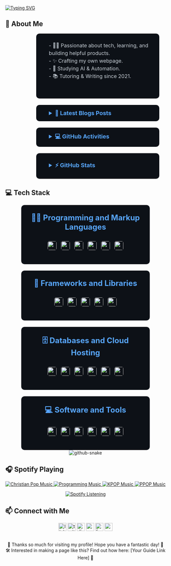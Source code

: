<a href="https://git.io/typing-svg"><img src="https://readme-typing-svg.demolab.com?font=Fira+Code&size=30&duration=3000&pause=2000&color=4493F8&width=435&lines=Hello+World%2C+I'm+Duyen%F0%9F%91%8B%F0%9F%8F%BC" alt="Typing SVG" /></a>

<h2 align="left">💫 About Me</h2>

<div style="width: 100%; display: flex; justify-content: flex-end; padding-right: 20px; box-sizing: border-box;">
  <div style="width: 80%; max-width: 700px; margin-left: auto;">
    <div style="background-color: #0d1117; border-radius: 10px; padding: 25px; margin-bottom: 20px; box-sizing: border-box; text-align: left;">
      <p style="margin-top: 0; color: #c9d1d9; font-size: 16px; line-height: 1.5; margin-left: 15px;">
        - 👧🏻 Passionate about tech, learning, and building helpful products.<br>
        - ✨ Crafting my own webpage.<br>
        - 🌸 Studying AI & Automation.<br>
        - 📚 Tutoring & Writing since 2021.
      </p>
      <br>
    </div>
    <div style="background-color: #0d1117; border-radius: 10px; padding: 15px 25px; margin-bottom: 20px; box-sizing: border-box;">
      <details style="color: #58a6ff; font-family: -apple-system,BlinkMacSystemFont,Segoe UI,Helvetica,Arial,sans-serif,Apple Color Emoji,Segoe UI Emoji;">
        <summary style="font-size: 18px; font-weight: bold; cursor: pointer; text-align: left; margin-left: 15px;">&#128240 <b>Latest Blogs Posts</b></summary><br/>
      </details>
    </div>
    <div style="background-color: #0d1117; border-radius: 10px; padding: 15px 25px; margin-bottom: 20px; box-sizing: border-box;">
      <details style="color: #58a6ff; font-family: -apple-system,BlinkMacSystemFont,Segoe UI,Helvetica,Arial,sans-serif,Apple Color Emoji,Segoe UI Emoji;">
        <summary style="font-size: 18px; font-weight: bold; cursor: pointer; text-align: left; margin-left: 15px;">&#128187 <b>GitHub Activities</b></summary><br/>
      </details>
    </div>
    <div style="background-color: #0d1117; border-radius: 10px; padding: 25px; box-sizing: border-box;">
      <details style="color: #58a6ff; font-family: -apple-system,BlinkMacSystemFont,Segoe UI,Helvetica,Arial,sans-serif,Apple Color Emoji,Segoe UI Emoji;">
        <summary style="font-size: 18px; font-weight: bold; cursor: pointer; text-align: left; margin-left: 15px;">&#9889 <b>GitHub Stats</b></summary><br/>
        <div align="center">
          <img src="https://github-profile-trophy.vercel.app?username=cmduyen&theme=darkhub&no-bg=false&no-frame=true" height="130" alt="trophy graph" />
        </div>
        <div align="center">
          <img src="https://github-readme-stats.vercel.app/api?username=cmduyen&hide_title=true&hide_rank=true&show_icons=true&include_all_commits=true&count_private=true&disable_animations=true&theme=dark&locale=en&hide_border=true" height="130" alt="stats graph" />
          <img src="https://github-readme-stats.vercel.app/api/top-langs?username=cmduyen&locale=en&hide_title=false&layout=compact&card_width=320&langs_count=5&theme=dark&hide_border=true" height="130" alt="languages graph" />
        </div>
      </details>
    </div>
  </div>
</div>

<h2 align="left">💻 Tech Stack</h2>

<div align="center">
  <div style="width: 80%; max-width: 700px; background-color: #0d1117; border-radius: 10px; padding: 25px; margin-bottom: 20px; box-sizing: border-box;">
    <h3 style="font-family: -apple-system,BlinkMacSystemFont,Segoe UI,Helvetica,Arial,sans-serif,Apple Color Emoji,Segoe UI Emoji; font-size: 24px; color: #58a6ff; margin-top: 0; margin-bottom: 25px; text-align: center;">
      👨‍💻 <span style="font-weight: bold;">Programming and Markup Languages</span>
    </h3>
    <p style="margin-top: 0; text-align: center;">
      <img style="margin: 5px; vertical-align: middle; height: 28px; border-radius: 5px;" alt="Python" src="https://img.shields.io/badge/Python-3776AB.svg?style=for-the-badge&logo=python&logoColor=white" />
      <img style="margin: 5px; vertical-align: middle; height: 28px; border-radius: 5px;" alt="JavaScript" src="https://img.shields.io/badge/JavaScript-F7DF1E.svg?style=for-the-badge&logo=javascript&logoColor=black" />
      <img style="margin: 5px; vertical-align: middle; height: 28px; border-radius: 5px;" alt="HTML" src="https://img.shields.io/badge/HTML-E34F26.svg?style=for-the-badge&logo=html5&logoColor=white" />
      <img style="margin: 5px; vertical-align: middle; height: 28px; border-radius: 5px;" alt="CSS" src="https://img.shields.io/badge/CSS-1572B6.svg?style=for-the-badge&logo=css3&logoColor=white" />
      <img style="margin: 5px; vertical-align: middle; height: 28px; border-radius: 5px;" alt="Powershell" src="https://img.shields.io/badge/PowerShell-5391FE.svg?style=for-the-badge&logo=powershell&logoColor=white" />
      <img style="margin: 5px; vertical-align: middle; height: 28px; border-radius: 5px;" alt="React" src="https://img.shields.io/badge/React-61DAFB.svg?style=for-the-badge&logo=react&logoColor=black" />
      </p>
  </div>

  <div style="width: 80%; max-width: 700px; background-color: #0d1117; border-radius: 10px; padding: 25px; margin-bottom: 20px; box-sizing: border-box;">
    <h3 style="font-family: -apple-system,BlinkMacSystemFont,Segoe UI,Helvetica,Arial,sans-serif,Apple Color Emoji,Segoe UI Emoji; font-size: 24px; color: #58a6ff; margin-top: 0; margin-bottom: 25px; text-align: center;">
      🧰 <span style="font-weight: bold;">Frameworks and Libraries</span>
    </h3>
    <p style="margin-top: 0; text-align: center;">
      <img style="margin: 5px; vertical-align: middle; height: 28px; border-radius: 5px;" alt="React" src="https://img.shields.io/badge/React-61DAFB.svg?style=for-the-badge&logo=react&logoColor=black" />
      <img style="margin: 5px; vertical-align: middle; height: 28px; border-radius: 5px;" alt="Vue.js" src="https://img.shields.io/badge/Vue.js-4FC08D.svg?style=for-the-badge&logo=vuedotjs&logoColor=white" />
      <img style="margin: 5px; vertical-align: middle; height: 28px; border-radius: 5px;" alt="Angular" src="https://img.shields.io/badge/Angular-DD0031.svg?style=for-the-badge&logo=angular&logoColor=white" />
      <img style="margin: 5px; vertical-align: middle; height: 28px; border-radius: 5px;" alt="Node.js" src="https://img.shields.io/badge/Node.js-339933.svg?style=for-the-badge&logo=node.js&logoColor=white" />
      <img style="margin: 5px; vertical-align: middle; height: 28px; border-radius: 5px;" alt="Express.js" src="https://img.shields.io/badge/Express.js-000000.svg?style=for-the-badge&logo=express&logoColor=white" />
      </p>
  </div>

  <div style="width: 80%; max-width: 700px; background-color: #0d1117; border-radius: 10px; padding: 25px; margin-bottom: 20px; box-sizing: border-box;">
    <h3 style="font-family: -apple-system,BlinkMacSystemFont,Segoe UI,Helvetica,Arial,sans-serif,Apple Color Emoji,Segoe UI Emoji; font-size: 24px; color: #58a6ff; margin-top: 0; margin-bottom: 25px; text-align: center;">
      🗄️ <span style="font-weight: bold;">Databases and Cloud Hosting</span>
    </h3>
    <p style="margin-top: 0; text-align: center;">
      <img style="margin: 5px; vertical-align: middle; height: 28px; border-radius: 5px;" alt="MySQL" src="https://img.shields.io/badge/MySQL-4479A1.svg?style=for-the-badge&logo=mysql&logoColor=white" />
      <img style="margin: 5px; vertical-align: middle; height: 28px; border-radius: 5px;" alt="PostgreSQL" src="https://img.shields.io/badge/PostgreSQL-316192.svg?style=for-the-badge&logo=postgresql&logoColor=white" />
      <img style="margin: 5px; vertical-align: middle; height: 28px; border-radius: 5px;" alt="MongoDB" src="https://img.shields.io/badge/MongoDB-47A248.svg?style=for-the-badge&logo=mongodb&logoColor=white" />
      <img style="margin: 5px; vertical-align: middle; height: 28px; border-radius: 5px;" alt="Firebase" src="https://img.shields.io/badge/Firebase-FFCA28.svg?style=for-the-badge&logo=firebase&logoColor=black" />
      <img style="margin: 5px; vertical-align: middle; height: 28px; border-radius: 5px;" alt="AWS" src="https://img.shields.io/badge/AWS-232F3E.svg?style=for-the-badge&logo=amazon-aws&logoColor=white" />
      <img style="margin: 5px; vertical-align: middle; height: 28px; border-radius: 5px;" alt="Google Cloud" src="https://img.shields.io/badge/Google%20Cloud-4285F4.svg?style=for-the-badge&logo=google-cloud&logoColor=white" />
      </p>
  </div>

  <div style="width: 80%; max-width: 700px; background-color: #0d1117; border-radius: 10px; padding: 25px; box-sizing: border-box;">
    <h3 style="font-family: -apple-system,BlinkMacSystemFont,Segoe UI,Helvetica,Arial,sans-serif,Apple Color Emoji,Segoe UI Emoji; font-size: 24px; color: #58a6ff; margin-top: 0; margin-bottom: 25px; text-align: center;">
      💻 <span style="font-weight: bold;">Software and Tools</span>
    </h3>
    <p style="margin-top: 0; text-align: center;">
      <img style="margin: 5px; vertical-align: middle; height: 28px; border-radius: 5px;" alt="VS Code" src="https://img.shields.io/badge/VS%20Code-007ACC.svg?style=for-the-badge&logo=visual-studio-code&logoColor=white" />
      <img style="margin: 5px; vertical-align: middle; height: 28px; border-radius: 5px;" alt="Figma" src="https://img.shields.io/badge/Figma-F24E1E.svg?style=for-the-badge&logo=figma&logoColor=white" />
      <img style="margin: 5px; vertical-align: middle; height: 28px; border-radius: 5px;" alt="GitHub" src="https://img.shields.io/badge/GitHub-181717.svg?style=for-the-badge&logo=github&logoColor=white" />
      <img style="margin: 5px; vertical-align: middle; height: 28px; border-radius: 5px;" alt="Git" src="https://img.shields.io/badge/Git-F05032.svg?style=for-the-badge&logo=git&logoColor=white" />
      <img style="margin: 5px; vertical-align: middle; height: 28px; border-radius: 5px;" alt="Obsidian" src="https://img.shields.io/badge/Obsidian-7C3AED.svg?style=for-the-badge&logo=obsidian&logoColor=white" />
      <img style="margin: 5px; vertical-align: middle; height: 28px; border-radius: 5px;" alt="Canva" src="https://img.shields.io/badge/Canva-00C4CC.svg?style=for-the-badge&logo=canva&logoColor=white" />
      </p>
  </div>
</div>

<div align="center">
  <picture>
    <source media="(prefers-color-scheme: dark)" srcset="https://github.com/cmduyen/justduyen/blob/output/github-snake-dark.svg" />
    <source media="(prefers-color-scheme: light)" srcset="https://github.com/cmduyen/justduyen/blob/output/ocean.gif" />
    <img alt="github-snake" src="https://github.com/cmduyen/justduyen/blob/output/github-snake.svg" />
  </picture>
</div>

## 🎧 Spotify Playing
<p align="center">
  <a href="https://open.spotify.com/playlist/0eufhXK7WPSiiwPcaz3Jq7?si=839465c918394657" target="_blank">
    <img src="https://img.shields.io/badge/Christian%20Pop%20Music-%231DB954.svg?&style=for-the-badge&logo=spotify&logoColor=white" alt="Christian Pop Music">
  </a>
  <a href="https://open.spotify.com/playlist/1FWq5Cu05LmtSHgFEXRnZO?si=FozGJF9nRXq2wTv_JpN2wQ" target="_blank">
    <img src="https://img.shields.io/badge/Programming%20Music-%231DB954.svg?&style=for-the-badge&logo=spotify&logoColor=white" alt="Programming Music">
  </a>
  <a href="https://open.spotify.com/playlist/2DFExFNWYOwQMZy6wUeCxX?si=s1Ndgj8hTg-r8zLlvRgv1Q" target="_blank">
    <img src="https://img.shields.io/badge/KPOP%20Music-%231DB954.svg?&style=for-the-badge&logo=spotify&logoColor=white" alt="KPOP Music">
  </a>
  <a href="https://open.spotify.com/playlist/58bZKfJFpUl2CwWET1QJ3X?si=259YV8_VRS-IKHsFZMmPTQ" target="_blank">
    <img src="https://img.shields.io/badge/PPOP%20Music-%231DB954.svg?&style=for-the-badge&logo=spotify&logoColor=white" alt="PPOP Music">
  </a>
</p>

<p align="center">
  <a href="https://open.spotify.com/user/vmt7lpqdatuelp2chw7ur2p2l" target="_blank">
    <img src="https://readme-spotify.warengonzaga.com/api/spotify" alt="Spotify Listening">
  </a>
</p>

<h2 align="left">📫 Connect with Me</h2>

<div align="center">
  <img src="https://img.shields.io/static/v1?message=LinkedIn&logo=linkedin&label=&color=0077B5&logoColor=white&labelColor=&style=for-the-badge" height="25" alt="linkedin logo" />
  <img src="https://img.shields.io/static/v1?message=Twitch&logo=twitch&label=&color=9146FF&logoColor=white&labelColor=&style=for-the-badge" height="25" alt="twitter logo" />
  <img src="https://img.shields.io/static/v1?message=Discord&logo=discord&label=&color=7289DA&logoColor=white&labelColor=&style=for-the-badge" height="25" alt="discord logo" />
  <img src="https://img.shields.io/static/v1?message=Youtube&logo=youtube&label=&color=FF0000&logoColor=white&labelColor=&style=for-the-badge" height="25" alt="youtube logo" />
  <img src="https://img.shields.io/static/v1?message=Facebook&logo=facebook&label=&color=1877F2&logoColor=white&labelColor=&style=for-the-badge" height="25" alt="facebook logo" />
  <img src="https://img.shields.io/static/v1?message=Gmail&logo=gmail&label=&color=D14836&logoColor=white&labelColor=&style=for-the-badge" height="25" alt="gmail logo" />
</div>
<br>
<p align="center">
  🌟 Thanks so much for visiting my profile! Hope you have a fantastic day! 👋<br>
  🛠️ Interested in making a page like this? Find out how here: [Your Guide Link Here] 🚀
</p>
